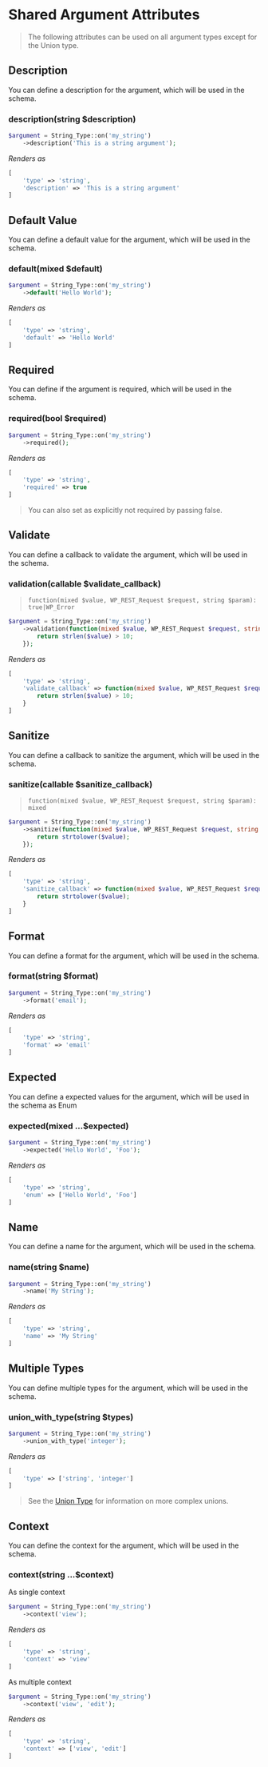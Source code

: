 # Shared Argument Attributes

> The following attributes can be used on all argument types except for the Union type.

## Description

You can define a description for the argument, which will be used in the schema.

### description(string $description)

```php
$argument = String_Type::on('my_string')
    ->description('This is a string argument');
```
*Renders as* 
```php
[
    'type' => 'string',
    'description' => 'This is a string argument'
]
```

## Default Value

You can define a default value for the argument, which will be used in the schema.

### default(mixed $default)

```php
$argument = String_Type::on('my_string')
    ->default('Hello World');
```

*Renders as* 
```php
[
    'type' => 'string',
    'default' => 'Hello World'
]
```

## Required

You can define if the argument is required, which will be used in the schema.

### required(bool $required)

```php
$argument = String_Type::on('my_string')
    ->required();
```

*Renders as* 
```php
[
    'type' => 'string',
    'required' => true
]
```

> You can also set as explicitly not required by passing false.

## Validate

You can define a callback to validate the argument, which will be used in the schema.

### validation(callable $validate_callback)

> `function(mixed $value, WP_REST_Request $request, string $param): true|WP_Error`

```php
$argument = String_Type::on('my_string')
    ->validation(function(mixed $value, WP_REST_Request $request, string $param){
        return strlen($value) > 10;
    });
```

*Renders as* 
```php
[
    'type' => 'string',
    'validate_callback' => function(mixed $value, WP_REST_Request $request, string $param){
        return strlen($value) > 10;
    }
]
```

## Sanitize

You can define a callback to sanitize the argument, which will be used in the schema.

### sanitize(callable $sanitize_callback)

> `function(mixed $value, WP_REST_Request $request, string $param): mixed`

```php
$argument = String_Type::on('my_string')
    ->sanitize(function(mixed $value, WP_REST_Request $request, string $param){
        return strtolower($value);
    });
```
*Renders as* 
```php
[
    'type' => 'string',
    'sanitize_callback' => function(mixed $value, WP_REST_Request $request, string $param){
        return strtolower($value);
    }
]
```

## Format

You can define a format for the argument, which will be used in the schema.

### format(string $format)

```php
$argument = String_Type::on('my_string')
    ->format('email');
```

*Renders as* 
```php
[
    'type' => 'string',
    'format' => 'email'
]
```

## Expected

You can define a expected values for the argument, which will be used in the schema as Enum

### expected(mixed ...$expected)

```php
$argument = String_Type::on('my_string')
    ->expected('Hello World', 'Foo');
```

*Renders as* 
```php
[
    'type' => 'string',
    'enum' => ['Hello World', 'Foo']
]
```

## Name

You can define a name for the argument, which will be used in the schema.

### name(string $name)

```php
$argument = String_Type::on('my_string')
    ->name('My String');
```

*Renders as* 
```php
[
    'type' => 'string',
    'name' => 'My String'
]
```

## Multiple Types

You can define multiple types for the argument, which will be used in the schema.

### union_with_type(string $types)

```php
$argument = String_Type::on('my_string')
    ->union_with_type('integer');
```

*Renders as* 
```php
[
    'type' => ['string', 'integer']
]
```

> See the [Union Type](./union-type.md) for information on more complex unions.

## Context

You can define the context for the argument, which will be used in the schema.

### context(string ...$context)
As single context
```php
$argument = String_Type::on('my_string')
    ->context('view');
```

*Renders as* 
```php
[
    'type' => 'string',
    'context' => 'view'
]
```

As multiple context
```php
$argument = String_Type::on('my_string')
    ->context('view', 'edit');
```

*Renders as* 
```php
[
    'type' => 'string',
    'context' => ['view', 'edit']
]
```